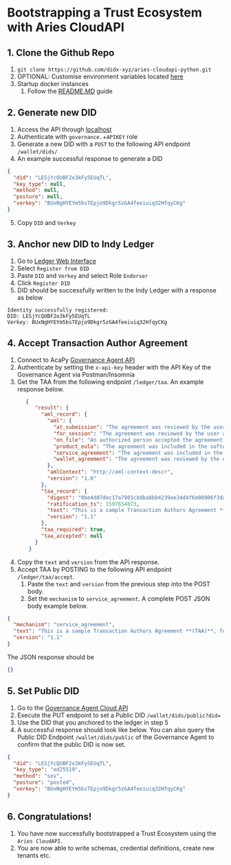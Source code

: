 # Bootstrapping a Trust Ecosystem with Aries CloudAPI
## 1. Clone the Github Repo
1. `git clone https://github.com/didx-xyz/aries-cloudapi-python.git`
2. OPTIONAL: Customise environment variables located [here](../environments/)
3. Startup docker instances 
   1. Follow the [README.MD](../README.md) guide

## 2. Generate new DID
1. Access the API through [localhost](http://localhost:8000/docs)
2. Authenticate with `governance.`+`APIKEY` role 
3. Generate a new DID with a `POST` to the following API endpoint `/wallet/dids/`
4. An example successful response to generate a DID

```json
{
  "did": "LESjYcQUBF2o3kFy5EUqTL",
  "key_type": null,
  "method": null,
  "posture": null,
  "verkey": "BUxNgHYEYm5bsTEpjo9Dkgr5zGA4feeiuiq32HfqyCKg"
}
```
5. Copy `DID` and `Verkey`

## 3. Anchor new DID to Indy Ledger
1. Go to [Ledger Web Interface](http://localhost:9000/)
2. Select `Register from DID`
3. Paste `DID` and `Verkey` and select Role `Endorser`
4. Click `Register DID`
5. DID should be successfully written to the Indy Ledger with a response as below
```text
Identity successfully registered:
DID: LESjYcQUBF2o3kFy5EUqTL
Verkey: BUxNgHYEYm5bsTEpjo9Dkgr5zGA4feeiuiq32HfqyCKg
```

## 4. Accept Transaction Author Agreement
1. Connect to AcaPy [Governance Agent API](http://localhost:3021/)
2. Authenticate by setting the `x-api-key` header with the API Key of the Governance Agent via Postman/Insomnia 
3. Get the TAA from the following endpoint `/ledger/taa`. An example response below.
```json
      {
         "result": {
           "aml_record": {
             "aml": {
               "at_submission": "The agreement was reviewed by the user and accepted at the time of submission of this transaction.",
               "for_session": "The agreement was reviewed by the user and accepted at some point in the user’s session prior to submission.",
               "on_file": "An authorized person accepted the agreement, and such acceptance is on file with the user’s organization.",
               "product_eula": "The agreement was included in the software product’s terms and conditions as part of a license to the end user.",
               "service_agreement": "The agreement was included in the terms and conditions the user accepted as part of contracting a service.",
               "wallet_agreement": "The agreement was reviewed by the user and this affirmation was persisted in the user’s wallet for use during submission."
             },
             "amlContext": "http://aml-context-descr",
             "version": "1.0"
           },
           "taa_record": {
             "digest": "0be4d87dec17a7901cb8ba8bb4239ee34d4f6e08906f3dad81d1d052dccc078f",
             "ratification_ts": 1597654073,
             "text": "This is a sample Transaction Authors Agreement **(TAA)**, for the VON test Network.\n\nOn public ledger systems this will typically contain legal constraints that must be accepted before any write operations will be permitted.",
             "version": "1.1"
           },
           "taa_required": true,
           "taa_accepted": null
         }
       } 
```
        
4. Copy the `text` and `version` from the API response. 
5. Accept TAA by POSTING to the following API endpoint `/ledger/taa/accept`. 
   1. Paste the `text` and `version` from the previous step into the POST body. 
   2. Set the `mechanism` to `service_agreement`. A complete POST JSON body example below.
        
```json 
{
  "mechanism": "service_agreement",
  "text": "This is a sample Transaction Authors Agreement **(TAA)**, for the VON test Network.\n\nOn public ledger systems this will typically contain legal constraints that must be accepted before any write operations will be permitted.",
  "version": "1.1"
}
```

The JSON response should be

```json
{}
```

## 5. Set Public DID
1. Go to the [Governance Agent Cloud API](http://localhost:8000/docs)
2. Execute the PUT endpoint to set a Public DID `/wallet/dids/public?did=`
3. Use the DID that you anchored to the ledger in step 5 
4. A successful response should look like below. You can also query the Public DID Endpoint `/wallet/dids/public` of the Governance Agent to confirm that the public DID is now set.

```json
{
  "did": "LESjYcQUBF2o3kFy5EUqTL",
  "key_type": "ed25519",
  "method": "sov",
  "posture": "posted",
  "verkey": "BUxNgHYEYm5bsTEpjo9Dkgr5zGA4feeiuiq32HfqyCKg"
}
```

## 6. Congratulations!
1. You have now successfully bootstrapped a Trust Ecosystem using the `Aries CloudAPI`. 
2. You are now able to write schemas, credential definitions, create new tenants etc.